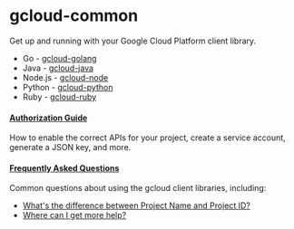 # gcloud-common

Get up and running with your Google Cloud Platform client library.

  - Go - [gcloud-golang](https://github.com/googlecloudplatform/gcloud-golang)
  - Java - [gcloud-java](https://github.com/googlecloudplatform/gcloud-java)
  - Node.js - [gcloud-node](https://github.com/googlecloudplatform/gcloud-node)
  - Python - [gcloud-python](https://github.com/googlecloudplatform/gcloud-python)
  - Ruby - [gcloud-ruby](https://github.com/googlecloudplatform/gcloud-ruby)

#### [Authorization Guide](authorization/readme.md)

How to enable the correct APIs for your project, create a service account, generate a JSON key, and more.

#### [Frequently Asked Questions](faq/readme.md)

Common questions about using the gcloud client libraries, including:

  - [What's the difference between Project Name and Project ID?](faq/readme.md#project-terms)
  - [Where can I get more help?](faq/readme.md#get-help)
